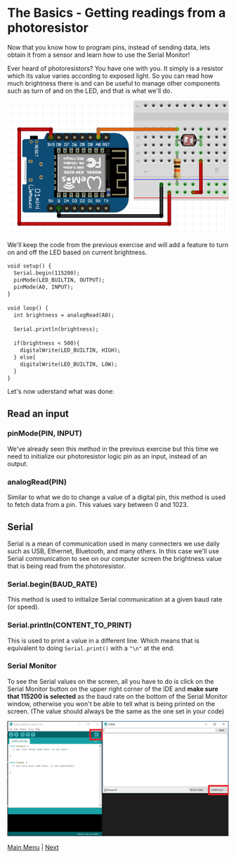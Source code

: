 # The Basics - Getting readings from a photoresistor

Now that you know how to program pins, instead of sending data, lets obtain it from a sensor and learn how to use the Serial Monitor!

Ever heard of photoresistors? You have one with you. It simply is a resistor which its value varies according to exposed light. So you can read how much brightness there is and can be useful to manage other components such as turn of and on the LED, and that is what we'll do.

![Photoresistor](./images/photoresistor.PNG)

We'll keep the code from the previous exercise and will add a feature to turn on and off the LED based on current brightness.

```Arduino
void setup() {
  Serial.begin(115200);
  pinMode(LED_BUILTIN, OUTPUT);
  pinMode(A0, INPUT);
}

void loop() {
  int brightness = analogRead(A0);

  Serial.println(brightness);

  if(brightness < 500){
    digitalWrite(LED_BUILTIN, HIGH);
  } else{
    digitalWrite(LED_BUILTIN, LOW);
  }
}
```

Let's now uderstand what was done:

## Read an input

### pinMode(PIN, INPUT)

We've already seen this method in the previous exercise but this time we need to initialize our photoresistor logic pin as an input, instead of an output.

### analogRead(PIN)

Similar to what we do to change a value of a digital pin, this method is used to fetch data from a pin. This values vary between 0 and 1023.

## Serial

Serial is a mean of communication used in many connecters we use daily such as USB, Ethernet, Bluetooth, and many others. In this case we'll use Serial communication to see on our computer screen the brightness value that is being read from the photoresistor.

### Serial.begin(BAUD_RATE)

This method is used to initialize Serial communication at a given baud rate (or speed).

### Serial.println(CONTENT_TO_PRINT)

This is used to print a value in a different line. Which means that is equivalent to doing <code>Serial.print()</code> with a <code>"\n"</code> at the end.

### Serial Monitor

To see the Serial values on the screen, all you have to do is click on the Serial Monitor button on the upper right corner of the IDE and <strong>make sure that 115200 is selected</strong> as the baud rate on the bottom of the Serial Monitor window, otherwise you won't be able to tell what is being printed on the screen. (The value should always be the same as the one set in your code)

![Serial](./images/serial.png)

[Main Menu](../readme.md) | [Next](./pressure.md)
